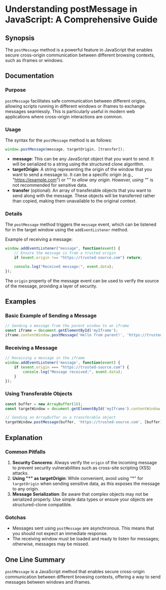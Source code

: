 <!--
Meta Description: # Understanding postMessage in JavaScript: A Comprehensive Guide ## Synopsis The `postMessage` method is a powerful feature in JavaScript that enables...
Meta Keywords: message, origin, postmessage, javascript, event
-->

# Understanding postMessage in JavaScript: A Comprehensive Guide

## Synopsis
The `postMessage` method is a powerful feature in JavaScript that enables secure cross-origin communication between different browsing contexts, such as iframes or windows.

## Documentation
### Purpose
`postMessage` facilitates safe communication between different origins, allowing scripts running in different windows or iframes to exchange messages seamlessly. This is particularly useful in modern web applications where cross-origin interactions are common.

### Usage
The syntax for the `postMessage` method is as follows:

```javascript
window.postMessage(message, targetOrigin, [transfer]);
```

- **message**: This can be any JavaScript object that you want to send. It will be serialized to a string using the structured clone algorithm.
- **targetOrigin**: A string representing the origin of the window that you want to send a message to. It can be a specific origin (e.g., "https://example.com") or "*" to allow any origin. However, using "*" is not recommended for sensitive data.
- **transfer** (optional): An array of transferable objects that you want to send along with the message. These objects will be transferred rather than copied, making them unavailable to the original context.

### Details
The `postMessage` method triggers the `message` event, which can be listened for in the target window using the `addEventListener` method. 

Example of receiving a message:
```javascript
window.addEventListener("message", function(event) {
    // Ensure the message is from a trusted origin
    if (event.origin !== "https://trusted-source.com") return;

    console.log("Received message:", event.data);
});
```

The `origin` property of the message event can be used to verify the source of the message, providing a layer of security.

## Examples
### Basic Example of Sending a Message
```javascript
// Sending a message from the parent window to an iframe
const iframe = document.getElementById('myIframe');
iframe.contentWindow.postMessage('Hello from parent!', 'https://trusted-source.com');
```

### Receiving a Message
```javascript
// Receiving a message in the iframe
window.addEventListener('message', function(event) {
    if (event.origin === "https://trusted-source.com") {
        console.log("Message received:", event.data);
    }
});
```

### Using Transferable Objects
```javascript
const buffer = new ArrayBuffer(16);
const targetWindow = document.getElementById('myIframe').contentWindow;

// Sending an ArrayBuffer as a transferable object
targetWindow.postMessage(buffer, 'https://trusted-source.com', [buffer]);
```

## Explanation
### Common Pitfalls
1. **Security Concerns**: Always verify the `origin` of the incoming message to prevent security vulnerabilities such as cross-site scripting (XSS) attacks.
2. **Using "*" as targetOrigin**: While convenient, avoid using "*" for `targetOrigin` when sending sensitive data, as this exposes the message to any origin.
3. **Message Serialization**: Be aware that complex objects may not be serialized properly. Use simple data types or ensure your objects are structured-clone compatible.

### Gotchas
- Messages sent using `postMessage` are asynchronous. This means that you should not expect an immediate response.
- The receiving window must be loaded and ready to listen for messages; otherwise, messages may be missed.
  
## One Line Summary
`postMessage` is a JavaScript method that enables secure cross-origin communication between different browsing contexts, offering a way to send messages between windows and iframes.